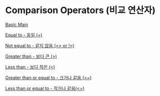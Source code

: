 Comparison Operators (비교 연산자)
==========

[Basic Main](./0.%20Basic%20Main.md)

[Equal to - 동일 (=)](./4.1.%20Equal%20to.md)

[Not equal to -	같지 않음 (<> or !=)](./4.2.%20Not%20equal%20to.md)

[Greater than - 보다 큰 (>)](./4.3.%20Greater%20than.md)

[Less than - 보다 작은 (<)](./4.4.%20Less%20than.md)

[Greater than or equal to - 크거나 같음 (>=)](./4.5.%20Greater%20than%20or%20equal%20to.md)

[Less than or equal to - 작거나 같음(<=)](./4.5.%20Greater%20than%20or%20equal%20to.md)

